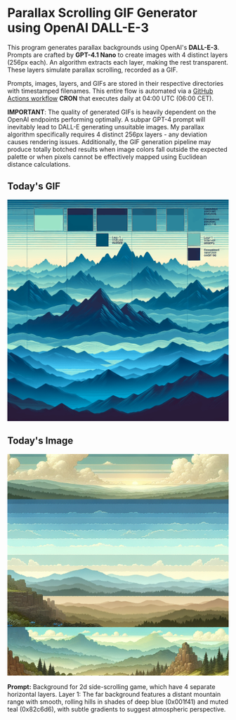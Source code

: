 # Parallax Scrolling GIF Generator using OpenAI DALL-E-3

This program generates parallax backgrounds using OpenAI's **DALL-E-3**.
Prompts are crafted by **GPT-4.1 Nano** to create images with 4 distinct layers (256px each).
An algorithm extracts each layer, making the rest transparent.
These layers simulate parallax scrolling, recorded as a GIF.

Prompts, images, layers, and GIFs are stored in their respective directories with timestamped filenames. 
This entire flow is automated via a [GitHub Actions workflow](.github/workflows/gif_publisher.yml) **CRON** that executes daily at 04:00 UTC (06:00 CET).

**IMPORTANT**: The quality of generated GIFs is heavily dependent on the OpenAI endpoints performing optimally. 
A subpar GPT-4 prompt will inevitably lead to DALL-E generating unsuitable images. My parallax algorithm specifically requires 4 distinct 256px layers - any deviation causes rendering issues. 
Additionally, the GIF generation pipeline may produce totally botched results when image colors fall outside the expected palette or when pixels cannot be effectively mapped using Euclidean distance calculations.

## Today's GIF
![gif](gifs/gif_current.gif)

## Today's Image

![image](images/image_current.png)

**Prompt:** Background for 2d side-scrolling game, which have 4 separate horizontal layers. Layer 1: The far background features a distant mountain range with smooth, rolling hills in shades of deep blue (0x001f41) and muted teal (0x82c6d6), with subtle gradients to suggest atmospheric perspective.
